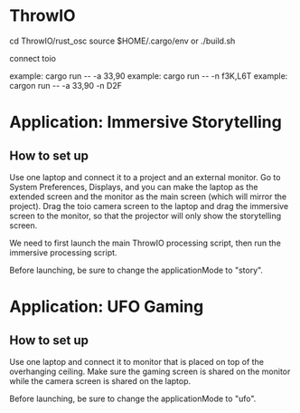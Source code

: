 # ThrowIO

cd ThrowIO/rust_osc
source $HOME/.cargo/env or ./build.sh

connect toio

example: cargo run -- -a 33,90
example: cargo run -- -n f3K,L6T
example: cargon run -- -a 33,90 -n D2F

# Application: Immersive Storytelling

## How to set up

Use one laptop and connect it to a project and an external monitor. Go to System Preferences, Displays, and you can make the laptop as the extended screen and the monitor as the main screen (which will mirror the project). Drag the toio camera screen to the laptop and drag the immersive screen to the monitor, so that the projector will only show the storytelling screen. 

We need to first launch the main ThrowIO processing script, then run the immersive processing script.

Before launching, be sure to change the applicationMode to "story".

# Application: UFO Gaming

## How to set up

Use one laptop and connect it to monitor that is placed on top of the overhanging ceiling. Make sure the gaming screen is shared on the monitor while the camera screen is shared on the laptop.

Before launching, be sure to change the applicationMode to "ufo".

